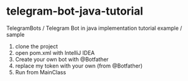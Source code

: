 # telegram-bot-java-tutorial
TelegramBots / Telegram Bot in java implementation tutorial example / sample

1. clone the  project
2. open pom.xml with IntelliJ IDEA
3. Create your own bot with @Botfather
4. replace my token with your own (from @Botfather)
5. Run from MainClass
